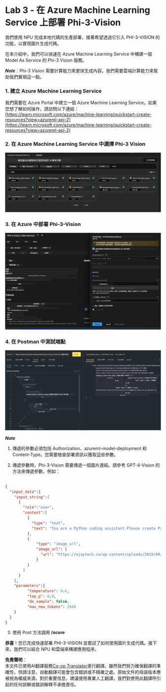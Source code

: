 <!--
CO_OP_TRANSLATOR_METADATA:
{
  "original_hash": "594a3b553655c2ebbc0efdeb0b5040c9",
  "translation_date": "2025-04-04T06:44:38+00:00",
  "source_file": "md\\02.Application\\02.Code\\Phi3\\VSCodeExt\\HOL\\Apple\\03.DeployPhi3VisionOnAzure.md",
  "language_code": "tw"
}
-->
# **Lab 3 - 在 Azure Machine Learning Service 上部署 Phi-3-Vision**

我們使用 NPU 完成本地代碼的生產部署，接著希望透過它引入 PHI-3-VISION 的功能，以實現圖片生成代碼。

在本介紹中，我們可以快速在 Azure Machine Learning Service 中構建一個 Model As Service 的 Phi-3 Vision 服務。

***Note***：Phi-3 Vision 需要計算能力來更快生成內容。我們需要雲端計算能力來幫助我們實現這一點。

### **1. 建立 Azure Machine Learning Service**

我們需要在 Azure Portal 中建立一個 Azure Machine Learning Service。如果您想了解如何操作，請訪問以下連結：[https://learn.microsoft.com/azure/machine-learning/quickstart-create-resources?view=azureml-api-2](https://learn.microsoft.com/azure/machine-learning/quickstart-create-resources?view=azureml-api-2)

### **2. 在 Azure Machine Learning Service 中選擇 Phi-3 Vision**

![Catalog](../../../../../../../../../translated_images/vison_catalog.e04e9e5f2b6ff115fff30e793e54e617da07251c7b192e1a68e6b050917f45aa.tw.png)

### **3. 在 Azure 中部署 Phi-3-Vision**

![Deploy](../../../../../../../../../translated_images/vision_deploy.c0582d08b5d49675c643f3bedc04ae106957304f3cd4702406fa08bea80ba213.tw.png)

### **4. 在 Postman 中測試端點**

![Test](../../../../../../../../../translated_images/vision_test.fb4ff33607077153c7b5dcf37648dc5a9cb550824aeba89963e6b270314fc554.tw.png)

***Note***

1. 傳遞的參數必須包括 Authorization、azureml-model-deployment 和 Content-Type。您需要檢查部署資訊以獲取這些參數。

2. 傳遞參數時，Phi-3-Vision 需要傳遞一個圖片連結。請參考 GPT-4-Vision 的方法來傳遞參數，例如：

```json

{
  "input_data":{
    "input_string":[
      {
        "role":"user",
        "content":[ 
          {
            "type": "text",
            "text": "You are a Python coding assistant.Please create Python code for image "
          },
          {
              "type": "image_url",
              "image_url": {
                "url": "https://ajaytech.co/wp-content/uploads/2019/09/index.png"
              }
          }
        ]
      }
    ],
    "parameters":{
          "temperature": 0.6,
          "top_p": 0.9,
          "do_sample": false,
          "max_new_tokens": 2048
    }
  }
}

```

3. 使用 Post 方法調用 **/score**

**恭喜**！您已完成快速部署 PHI-3-VISION 並嘗試了如何使用圖片生成代碼。接下來，我們可以結合 NPU 和雲端來構建應用程序。

**免責聲明**：  
本文件已使用AI翻譯服務[Co-op Translator](https://github.com/Azure/co-op-translator)進行翻譯。雖然我們努力確保翻譯的準確性，但請注意，自動翻譯可能會包含錯誤或不精確之處。原始文件的母語版本應被視為權威來源。對於重要信息，建議使用專業人工翻譯。我們對使用此翻譯所引起的任何誤解或錯誤解釋不承擔責任。